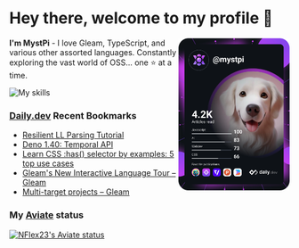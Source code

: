 # Hey there, welcome to my profile 👋

<a href="https://app.daily.dev/MystPi"><img src="https://github.com/MystPi/MystPi/blob/main/devcard.svg" width="200" alt="MystPi's Dev Card" align="right"/></a>

**I'm MystPi** - I love Gleam, TypeScript, and various other assorted languages. Constantly exploring the vast world of OSS... one ⭐ at a time.

![My skills](https://skillicons.dev/icons?i=svelte,ts,js,html,css,raspberrypi,tailwind)

### [Daily.dev](https://daily.dev) Recent Bookmarks
<!-- daily.dev BOOKMARKS:START -->
- [Resilient LL Parsing Tutorial](https://app.daily.dev/posts/JJzEPeIG3?utm_source=rss&utm_medium=bookmarks&utm_campaign=Itr6mLfRdMms0HCyePtl9)
- [Deno 1.40: Temporal API](https://app.daily.dev/posts/sbIuygBYT?utm_source=rss&utm_medium=bookmarks&utm_campaign=Itr6mLfRdMms0HCyePtl9)
- [Learn CSS :has&lpar;&rpar; selector by examples: 5 top use cases](https://app.daily.dev/posts/GbvGsX2Ry?utm_source=rss&utm_medium=bookmarks&utm_campaign=Itr6mLfRdMms0HCyePtl9)
- [Gleam&#39;s New Interactive Language Tour – Gleam](https://app.daily.dev/posts/2GqWgq9HN?utm_source=rss&utm_medium=bookmarks&utm_campaign=Itr6mLfRdMms0HCyePtl9)
- [Multi-target projects – Gleam](https://app.daily.dev/posts/B78qdkYzm?utm_source=rss&utm_medium=bookmarks&utm_campaign=Itr6mLfRdMms0HCyePtl9)
<!-- daily.dev BOOKMARKS:END -->

### My [Aviate](https://aviate.scratchers.tech) status

<a href="https://aviate.scratchers.tech/api/NFlex23">
  <img
    src="https://aviate.scratchers.tech/api/image/NFlex23?width=500&height=90&dark=true"
    alt="NFlex23's Aviate status"
    style="height: 90px"
  />
</a>
